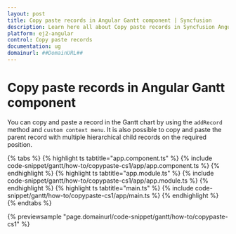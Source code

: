 ```yaml
---
layout: post
title: Copy paste records in Angular Gantt component | Syncfusion
description: Learn here all about Copy paste records in Syncfusion Angular Gantt component of Syncfusion Essential JS 2 and more.
platform: ej2-angular
control: Copy paste records 
documentation: ug
domainurl: ##DomainURL##
---
```


# Copy paste records in Angular Gantt component

You can copy and paste a record in the Gantt chart by using the `addRecord` method and `custom context menu`. It is also possible to copy and paste the parent record with multiple hierarchical child records on the required position.

{% tabs %}
{% highlight ts tabtitle="app.component.ts" %}
{% include code-snippet/gantt/how-to/copypaste-cs1/app/app.component.ts %}
{% endhighlight %}
{% highlight ts tabtitle="app.module.ts" %}
{% include code-snippet/gantt/how-to/copypaste-cs1/app/app.module.ts %}
{% endhighlight %}
{% highlight ts tabtitle="main.ts" %}
{% include code-snippet/gantt/how-to/copypaste-cs1/app/main.ts %}
{% endhighlight %}
{% endtabs %}
  
{% previewsample "page.domainurl/code-snippet/gantt/how-to/copypaste-cs1" %}